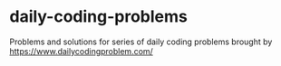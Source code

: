 # daily-coding-problems
Problems and solutions for series of daily coding problems brought by https://www.dailycodingproblem.com/
